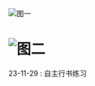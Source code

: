 ![图一](http://120.46.174.115:9000/chinese-calligraphy/IMG_1252.DNG)

![图二](http://120.46.174.115:9000/chinese-calligraphy/IMG_1254.DNG)
=======
23-11-29 : 自主行书练习
